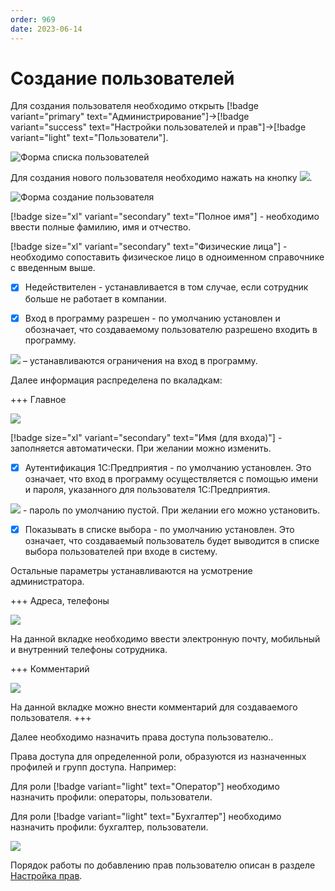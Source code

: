 ```yaml
---
order: 969
date: 2023-06-14
---
```

# Создание пользователей

Для создания пользователя необходимо открыть [!badge variant="primary" text="Администрирование"]->[!badge variant="success" text="Настройки пользователей и прав"]->[!badge variant="light" text="Пользователи"].

![Форма списка пользователей](/images/Форма_списка_создания_пользователя.jpg)

Для создания нового пользователя необходимо нажать на кнопку ![](/images/Создать_пользователя.jpg).

![Форма создание пользователя](/images/Форма_создание_пользователя.jpg)

[!badge size="xl" variant="secondary" text="Полное имя"] - необходимо ввести полные фамилию, имя и отчество.

[!badge size="xl" variant="secondary" text="Физические лица"] - необходимо сопоставить физическое лицо в одноименном справочнике с введенным выше.

- [x] Недействителен - устанавливается в том случае, если сотрудник больше не работает в компании.

- [x] Вход в программу разрешен - по умолчанию установлен и обозначает, что создаваемому пользователю разрешено входить в программу.

![](/images/Установить_ограничение.jpg) – устанавливаются ограничения на вход в программу.

Далее информация распределена по вкаладкам:

+++ Главное

![](/images/Вкладка_главное_создание_пользователя.jpg) 

[!badge size="xl" variant="secondary" text="Имя (для входа)"] - заполняется автоматически. При желании можно изменить.

- [x] Аутентификация 1С:Предприятия - по умолчанию установлен. Это означает, что вход в программу осуществляется с помощью имени и пароля, указанного для пользователя 1С:Предприятия.

![](/images/Установить_пароль.jpg) - пароль по умолчанию пустой. При желании его можно установить.

- [x] Показывать в списке выбора - по умолчанию установлен. Это означает, что создаваемый пользователь будет выводится в списке выбора пользователей при входе в систему.

Остальные параметры устанавливаются на усмотрение администратора.

+++ Адреса, телефоны

![](/images/Вкладка_адреса_и_телефоны.jpg) 

На данной вкладке необходимо ввести электронную почту, мобильный и внутренний телефоны сотрудника. 

+++ Комментарий

![](/images/Вкладка_комментарий_создание_пользователя.jpg) 

На данной вкладке можно внести комментарий для создаваемого пользователя.
+++

Далее необходимо назначить права доступа пользователю.. 

Права доступа для определенной роли, образуются из назначенных профилей и групп доступа. Например:

Для роли [!badge variant="light" text="Оператор"] необходимо назначить профили: операторы, пользователи.

Для роли [!badge variant="light" text="Бухгалтер"] необходимо назначить профили: бухгалтер, пользователи.

![](/images/Назначение_прав_пользователю.jpg) 

Порядок работы по добавлению прав пользователю описан в разделе [Настройка прав](/1-руководство-администратора/1-настройка-прав/).

